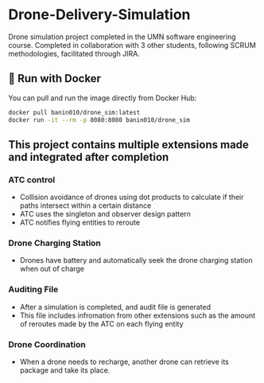 # Drone-Delivery-Simulation

Drone simulation project completed in the UMN software engineering course. Completed in collaboration with 3 other students, following SCRUM methodologies, facilitated through JIRA.

## 🐳 Run with Docker

You can pull and run the image directly from Docker Hub:

```bash
docker pull banin010/drone_sim:latest
docker run -it --rm -p 8080:8080 banin010/drone_sim
```

## This project contains multiple extensions made and integrated after completion

### ATC control

- Collision avoidance of drones using dot products to calculate if their paths intersect within a certain distance
- ATC uses the singleton and observer design pattern
- ATC notifies flying entities to reroute

### Drone Charging Station

- Drones have battery and automatically seek the drone charging station when out of charge

### Auditing File

- After a simulation is completed, and audit file is generated
- This file includes infromation from other extensions such as the amount of reroutes made by the ATC on each flying entity

### Drone Coordination

- When a drone needs to recharge, another drone can retrieve its package and take its place.
